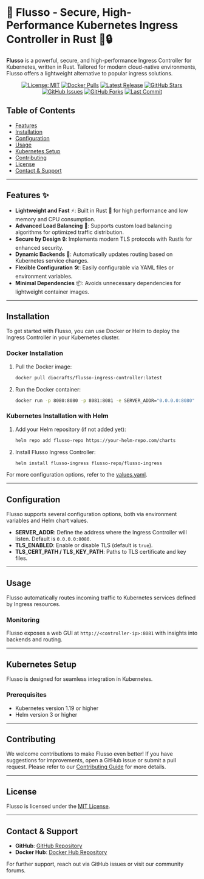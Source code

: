 
# 🚀 Flusso - Secure, High-Performance Kubernetes Ingress Controller in Rust 🦀🔒

**Flusso** is a powerful, secure, and high-performance Ingress Controller for Kubernetes, written in Rust. Tailored for modern cloud-native environments, Flusso offers a lightweight alternative to popular ingress solutions.

<div align="center">
  
  [![License: MIT](https://img.shields.io/badge/License-MIT-blue.svg)](https://opensource.org/licenses/MIT)
  [![Docker Pulls](https://img.shields.io/docker/pulls/diocrafts/flusso-ingress-controller)](https://hub.docker.com/r/diocrafts/flusso-ingress-controller)
  [![Latest Release](https://img.shields.io/github/release/diocrafts/flusso.svg)](https://github.com/diocrafts/flusso/releases)
  [![GitHub Stars](https://img.shields.io/github/stars/diocrafts/flusso?style=social)](https://github.com/diocrafts/flusso/stargazers)
  [![GitHub Issues](https://img.shields.io/github/issues/diocrafts/flusso)](https://github.com/diocrafts/flusso/issues)
  [![GitHub Forks](https://img.shields.io/github/forks/diocrafts/flusso?style=social)](https://github.com/diocrafts/flusso/network/members)
  [![Last Commit](https://img.shields.io/github/last-commit/diocrafts/flusso)](https://github.com/diocrafts/flusso/commits/main)

</div>

## Table of Contents

- [Features](#features)
- [Installation](#installation)
- [Configuration](#configuration)
- [Usage](#usage)
- [Kubernetes Setup](#kubernetes-setup)
- [Contributing](#contributing)
- [License](#license)
- [Contact & Support](#contact--support)

---

## Features ✨

- **Lightweight and Fast** ⚡: Built in Rust 🦀 for high performance and low memory and CPU consumption.
- **Advanced Load Balancing** 🔄: Supports custom load balancing algorithms for optimized traffic distribution.
- **Secure by Design** 🔒: Implements modern TLS protocols with Rustls for enhanced security.
- **Dynamic Backends** 🔄: Automatically updates routing based on Kubernetes service changes.
- **Flexible Configuration** 🛠️: Easily configurable via YAML files or environment variables.
- **Minimal Dependencies** 📦: Avoids unnecessary dependencies for lightweight container images.

---

## Installation

To get started with Flusso, you can use Docker or Helm to deploy the Ingress Controller in your Kubernetes cluster.

### Docker Installation

1. Pull the Docker image:
   ```sh
   docker pull diocrafts/flusso-ingress-controller:latest
   ```

2. Run the Docker container:
   ```sh
   docker run -p 8080:8080 -p 8081:8081 -e SERVER_ADDR="0.0.0.0:8080" -e TLS_ENABLED="true" diocrafts/flusso-ingress-controller
   ```

### Kubernetes Installation with Helm

1. Add your Helm repository (if not added yet):
   ```sh
   helm repo add flusso-repo https://your-helm-repo.com/charts
   ```

2. Install Flusso Ingress Controller:
   ```sh
   helm install flusso-ingress flusso-repo/flusso-ingress
   ```

For more configuration options, refer to the [values.yaml](chart/values.yaml).

---

## Configuration

Flusso supports several configuration options, both via environment variables and Helm chart values.

- **SERVER_ADDR**: Define the address where the Ingress Controller will listen. Default is `0.0.0.0:8080`.
- **TLS_ENABLED**: Enable or disable TLS (default is `true`).
- **TLS_CERT_PATH / TLS_KEY_PATH**: Paths to TLS certificate and key files.

---

## Usage

Flusso automatically routes incoming traffic to Kubernetes services defined by Ingress resources.

### Monitoring

Flusso exposes a web GUI at `http://<controller-ip>:8081` with insights into backends and routing.

---

## Kubernetes Setup

Flusso is designed for seamless integration in Kubernetes.

### Prerequisites

- Kubernetes version 1.19 or higher
- Helm version 3 or higher

---

## Contributing

We welcome contributions to make Flusso even better! If you have suggestions for improvements, open a GitHub issue or submit a pull request. Please refer to our [Contributing Guide](CONTRIBUTING.md) for more details.

---

## License

Flusso is licensed under the [MIT License](LICENSE).

---

## Contact & Support

- **GitHub**: [GitHub Repository](https://github.com/diocrafts/flusso)
- **Docker Hub**: [Docker Hub Repository](https://hub.docker.com/r/diocrafts/flusso)

For further support, reach out via GitHub issues or visit our community forums.
